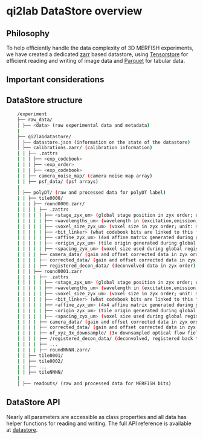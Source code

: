 # qi2lab DataStore overview

## Philosophy

To help efficiently handle the data complexity of 3D MERFISH experiments, we have created a dedicated [zarr]() based datastore, using [Tensorstore]() for efficient reading and writing of image data and [Parquet]() for tabular data. 

## Important considerations



## DataStore structure

```bash
    /experiment 
    ├── raw_data/ 
    │ ├── <data> (raw experimental data and metadata)
    |
    ├── qi2labdatastore/ 
    │ ├── datastore.json (information on the state of the datastore)
    │ ├── calibrations.zarr/ (calibration information)
    | | ├── .zattrs
    | | | ├── <exp_codebook>
    | | | ├── <exp_order>
    | | | ├── <exp_codebook>
    | | ├── camera_noise_map/ (camera noise map array)
    | | ├── psf_data/ (psf arrays)
    |
    │ ├── polyDT/ (raw and processed data for polyDT label)
    | | ├── tile0000/
    | | | ├── round0000.zarr/
    | | | | ├── .zattrs
    | | | | | ├── <stage_zyx_um> (global stage position in zyx order; unit: microns)
    | | | | | ├── <wavelengths_um> (wavelength in (excitation,emission) order; unit: microns)
    | | | | | ├── <voxel_size_zyx_um> (voxel size in zyx order; unit: microns)
    | | | | | ├── <bit_linker> (what codebook bits are linked to this fidicual image)
    | | | | | ├── <affine_zyx_um> (4x4 affine matrix generated during global registration; unit: microns)
    | | | | | ├── <origin_zyx_um> (tile origin generated during global registration; unit: microns)
    | | | | | ├── <spacing_zyx_um> (voxel size used during global registration, this must match <voxel_size_zyx_um>; unit: microns)
    | | | | ├── camera_data/ (gain and offset corrected data in zyx order)
    | | | | ├── corrected_data/ (gain and offset corrected data in zyx order)
    | | | | ├── registered_decon_data/ (deconvolved data in zyx order)
    | | | ├── round0001.zarr
    | | | | ├── .zattrs
    | | | | | ├── <stage_zyx_um> (global stage position in zyx order; unit: microns)
    | | | | | ├── <wavelengths_um> (wavelength in (excitation,emission) order; unit: microns)
    | | | | | ├── <voxel_size_zyx_um> (voxel size in zyx order; unit: microns)
    | | | | | ├── <bit_linker> (what codebook bits are linked to this fidicual image)
    | | | | | ├── <affine_zyx_um> (4x4 affine matrix generated during global registration; unit: microns)
    | | | | | ├── <origin_zyx_um> (tile origin generated during global registration; unit: microns)
    | | | | | ├── <spacing_zyx_um> (voxel size used during global registration, this must match <voxel_size_zyx_um>; unit: microns)
    | | | | ├── camera_data/ (gain and offset corrected data in zyx order)
    | | | | ├── corrected_data/ (gain and offset corrected data in zyx order)
    | | | | ├── of_xyz_3x_downsample/ (3x downsampled optical flow field for round 0 alginment in pixels)
    | | | | ├── /registered_decon_data/ (deconvolved, registered back to round 0 image data in zyx order)
    | | | | ├── ... 
    | | | | ├── roundNNNN.zarr/
    | | ├── tile0001/
    | | ├── tile0002/
    | | ├── ...
    | | ├── tileNNNN/
    |
    │ ├── readouts/ (raw and processed data for MERFISH bits)
```
## DataStore API

Nearly all parameters are accessible as class properties and all data has helper functions for reading and writing. The full API reference is available at [datastore](reference/classes/qi2labDataStore.md).